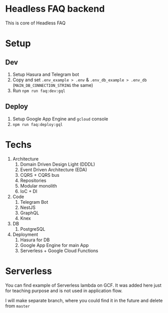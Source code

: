 # Headless FAQ backend

This is core of Headless FAQ

# Setup

## Dev

1. Setup Hasura and Telegram bot
1. Copy and set `.env_example > .env` & `.env_db_example > .env_db` (`MAIN_DB_CONNECTION_STRING` the same)
1. Run `npm run faq:dev:gql`

## Deploy

1. Setup Google App Engine and `gcloud` console
1. `npm run faq:deploy:gql`

# Techs

1. Architecture
    1. Domain Driven Design Light (DDDL)
    1. Event Driven Architecture (EDA)
    1. CQRS + CQRS bus
    1. Repositories
    1. Modular monolith
    1. IoC + DI
1. Code
    1. Telegram Bot
    1. NestJS
    1. GraphQL
    1. Knex
1. DB
    1. PostgreSQL
1. Deployment
    1. Hasura for DB
    1. Google App Engine for main App
    1. Serverless + Google Cloud Functions

# Serverless

You can find example of Serverless lambda on GCF. It was added here just for
teaching purpose and is not used in application flow.

I will make separate branch, where you could find it in the future and delete from `master` 